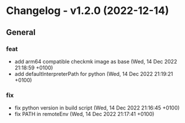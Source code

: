 # Changelog - v1.2.0 (2022-12-14)

## General

### feat

- add arm64 compatible checkmk image as base (Wed, 14 Dec 2022 21:18:59 +0100)
- add defaultInterpreterPath for python (Wed, 14 Dec 2022 21:19:21 +0100)

### fix

- fix python version in build script (Wed, 14 Dec 2022 21:16:45 +0100)
- fix PATH in remoteEnv (Wed, 14 Dec 2022 21:17:41 +0100)
